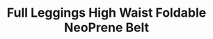 ---
layout: product
title: Full Leggings High Waist Foldable NeoPrene Belt
product_image: /active/lt0061-black.png
product_image_hover: /active/lt0061-blue.png
price: '38.00'
categories: Lower Body
---